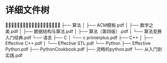 # 详细文件树

🌲🌲🌲🌲🌲🌲🌲🌲🌲🌲🌲🌲🌲🌲🌲🌲🌲🌲🌲
├── 算法
│   ├── ACM模板.pdf
│   ├── 数学之美.pdf
│   ├── 数据结构与算法.pdf
│   ├── 算法（第四版）.pdf
│   └── 算法竞赛入门经典.pdf
└── 语言
    ├── C
    │   └── c primerplus.pdf
    ├── C++
    │   ├── Effective C++.pdf
    │   └── Effective STL.pdf
    └── Python
        ├── Effective Python.pdf
        ├── PythonCookbook.pdf
        ├── 流畅的python.pdf
        └── 从入门到实践.pdf